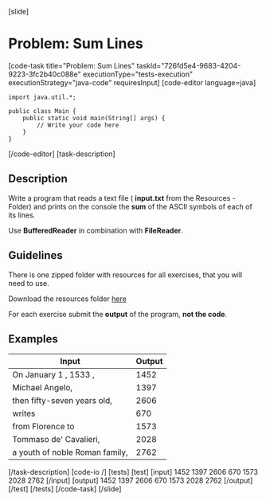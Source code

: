 [slide]
# Problem: Sum Lines
[code-task title="Problem: Sum Lines" taskId="726fd5e4-9683-4204-9223-3fc2b40c088e" executionType="tests-execution" executionStrategy="java-code" requiresInput]
[code-editor language=java]
```
import java.util.*;

public class Main {
    public static void main(String[] args) {
        // Write your code here
    }
}
```
[/code-editor]
[task-description]
## Description
Write a program that reads a text file ( **input.txt** from the Resources - Folder) and prints on the console the **sum** of the ASCII symbols of each of its lines.

Use **BufferedReader** in combination with **FileReader**.

## Guidelines

There is one zipped folder with resources for all exercises, that you will need to use. 

Download the resources folder [here](https://mega.nz/file/nIwjSaKQ#KQpc5igeWhk70YWHwrA7QRqqyAySVW5xap-dxwFULgU)

For each exercise submit the **output** of the program, **not the code**.



## Examples
| **Input** | **Output** |
| --- | --- |
| On January 1 , 1533 ,  | 1452 |
| Michael Angelo,  | 1397 |
| then fifty-seven years old,  | 2606 |
| writes | 670 |
| from Florence to  | 1573 |
| Tommaso de' Cavalieri,  | 2028 |
| a youth of noble Roman family, | 2762 |

[/task-description]
[code-io /]
[tests]
[test]
[input]
1452
1397
2606
670
1573
2028
2762
[/input]
[output]
1452
1397
2606
670
1573
2028
2762
[/output]
[/test]
[/tests]
[/code-task]
[/slide]